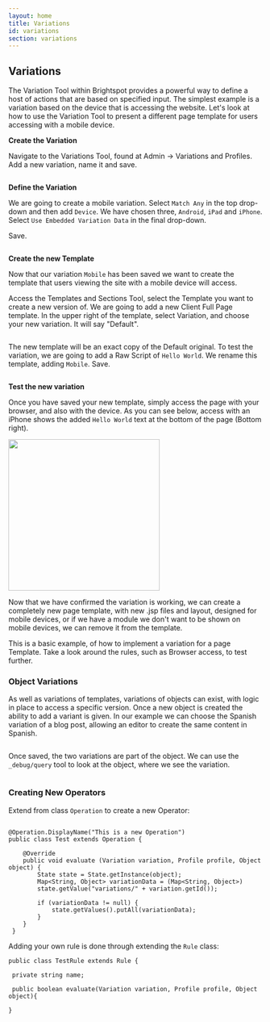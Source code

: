 ```yaml
---
layout: home
title: Variations
id: variations
section: variations
---
```


## Variations


The Variation Tool within Brightspot provides a powerful way to define a host of actions that are based on specified input. The simplest example is a variation based on the device that is accessing the website. Let's look at how to use the Variation Tool to present a different page template for users accessing with a mobile device.

**Create the Variation**

Navigate to the Variations Tool, found at Admin -> Variations and Profiles. Add a new variation, name it and save.

<a href="javascript:;"><img src="http://docs.brightspot.s3.amazonaws.com/variation-new.png" alt="" /></a>

**Define the Variation**

We are going to create a mobile variation. Select `Match Any` in the top drop-down and then add `Device`. We have chosen three, `Android`, `iPad` and `iPhone`. Select `Use Embedded Variation Data` in the final drop-down.

Save.

<a href="javascript:;"><img src="http://docs.brightspot.s3.amazonaws.com/variation-create.png" alt="" /></a>

**Create the new Template**

Now that our variation `Mobile` has been saved we want to create the template that users viewing the site with a mobile device will access.

Access the Templates and Sections Tool, select the Template you want to create a new version of. We are going to add a new Client Full Page template. In the upper right of the template, select Variation, and choose your new variation. It will say "Default".

<a href="javascript:;"><img src="http://docs.brightspot.s3.amazonaws.com/template-variation.png" alt="" /></a>

The new template will be an exact copy of the Default original. To test the variation, we are going to add a Raw Script of `Hello World`. We rename this template, adding `Mobile`. Save.

<a href="javascript:;"><img src="http://docs.brightspot.s3.amazonaws.com/template-variation-test.png" alt="" /></a>

**Test the new variation**

Once you have saved your new template, simply access the page with your browser, and also with the device. As you can see below, access with an iPhone shows the added `Hello World` text at the bottom of the page (Bottom right).

<img width="300" src="http://docs.brightspot.s3.amazonaws.com/test-variation.png" alt="" />

Now that we have confirmed the variation is working, we can create a completely new page template, with new .jsp files and layout, designed for mobile devices, or if we have a module we don't want to be shown on mobile devices, we can remove it from the template.

This is a basic example, of how to implement a variation for a page Template. Take a look around the rules, such as Browser access, to test further.

### Object Variations

As well as variations of templates, variations of objects can exist, with logic in place to access a specific version. Once a new object is created the ability to add a variant is given. In our example we can choose the Spanish variation of a blog post, allowing an editor to create the same content in Spanish.

<a href="javascript:;"><img src="http://docs.brightspot.s3.amazonaws.com/object-variation-choose.png" alt="" /></a>

Once saved, the two variations are part of the object. We can use the `_debug/query` tool to look at the object, where we see the variation.

<a href="javascript:;"><img src="http://docs.brightspot.s3.amazonaws.com/object-variation-result.png" alt="" /></a>

### Creating New Operators

Extend from class `Operation` to create a new Operator:

<img class="smaller" src="http://docs.brightspot.s3.amazonaws.com/new_operation.png" alt="" />

    @Operation.DisplayName("This is a new Operation")
    public class Test extends Operation {

        @Override
        public void evaluate (Variation variation, Profile profile, Object object) {
            State state = State.getInstance(object);
            Map<String, Object> variationData = (Map<String, Object>)
            state.getValue("variations/" + variation.getId());
        
            if (variationData != null) {
                state.getValues().putAll(variationData);
            }
        }
     }

Adding your own rule is done through extending the `Rule` class:

    public class TestRule extends Rule {

     private string name;
     
     public boolean evaluate(Variation variation, Profile profile, Object object){

	}
